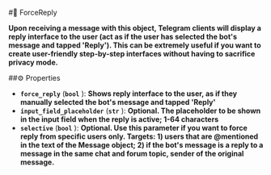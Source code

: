 #🔮 ForceReply

**Upon receiving a message with this object, Telegram clients will display a reply interface to the user (act as if the user has selected the bot's message and tapped 'Reply'). This can be extremely useful if you want to create user-friendly step-by-step interfaces without having to sacrifice privacy mode.**

##⚙️ Properties

- **`force_reply`** (**`bool`** ): **Shows reply interface to the user, as if they manually selected the bot's message and tapped
'Reply'**
- **`input_field_placeholder`** (**`str`** ): **Optional. The placeholder to be shown in the input field when the reply is active;
1-64 characters**
- **`selective`** (**`bool`** ): **Optional. Use this parameter if you want to force reply from specific users only. Targets: 1) users
that are @mentioned in the text of the Message object; 2) if the bot's message is a reply to a message in the same
chat and forum topic, sender of the original message.**
